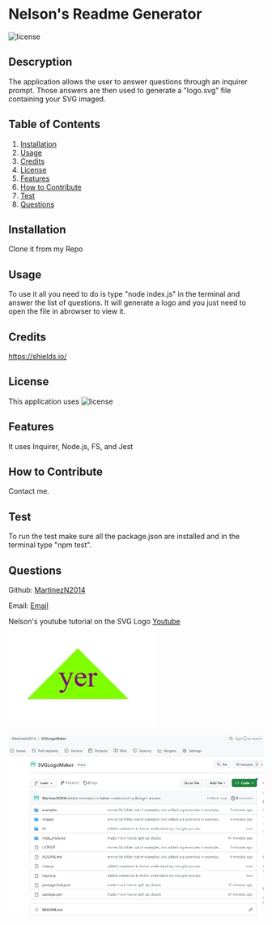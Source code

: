 # Nelson's Readme Generator

![license](https://img.shields.io/badge/license-MIT-blue)

## Descryption

The application allows the user to answer questions through an inquirer prompt. Those answers are then used to generate a "logo.svg" file containing your SVG imaged.

## Table of Contents

1. [Installation](#installation)
2. [Usage](#usage)
3. [Credits](#credits)
4. [License](#license)
5. [Features](#features)
6. [How to Contribute](#contribute)
7. [Test](#test)
8. [Questions](#questions)

## Installation

Clone it from my Repo

## Usage

To use it all you need to do is type "node index.js" in the terminal and answer the list of questions. It will generate a logo and you just need to open the file in abrowser to view it.

## Credits

https://shields.io/

## License

This application uses ![license](https://img.shields.io/badge/license-MIT-blue)

## Features

It uses Inquirer, Node.js, FS, and Jest

## How to Contribute

Contact me.

## Test

To run the test make sure all the package.json are installed and in the terminal type "npm test".

## Questions

Github: [MartinezN2014](https://github.com/MartinezN2014)

Email: [Email](2014nmartinez@gmail.com)

Nelson's youtube tutorial on the SVG Logo
[Youtube](https://www.youtube.com/watch?v=MQTrALc3izA)

![Example](./images/svgexample.jpg)

![Repo](./images/github.jpg)
